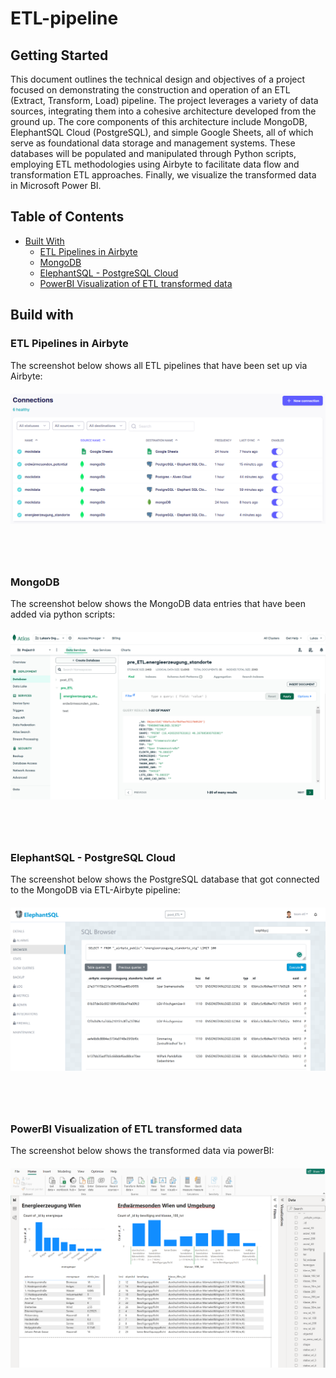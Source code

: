 # ETL-pipeline

## Getting Started
This document outlines the technical design and objectives of a project focused on demonstrating the construction and operation of an ETL (Extract, Transform, Load) pipeline. The project leverages a variety of data sources, integrating them into a cohesive architecture developed from the ground up. The core components of this architecture include MongoDB, ElephantSQL Cloud (PostgreSQL), and simple Google Sheets, all of which serve as foundational data storage and management systems. These databases will be populated and manipulated through Python scripts, employing ETL methodologies using Airbyte to facilitate data flow and transformation ETL approaches. Finally, we visualize the transformed data in Microsoft Power BI.

## Table of Contents
- [Built With](#built-with)
  - [ETL Pipelines in Airbyte](#etl-pipelines-in-airbyte)
  - [MongoDB](#mongo-db)
  - [ElephantSQL - PostgreSQL Cloud](#elephant-sql)
  - [PowerBI Visualization of ETL transformed data](#power-bi)

## Build with

### ETL Pipelines in Airbyte

The screenshot below shows all ETL pipelines that have been set up via Airbyte: 

<div style="margin-top:20px; margin-bottom:80px;">
    <img src="resources/ETL-Airbyte.png" alt="Example Image">
</div>

### MongoDB
The screenshot below shows the MongoDB data entries that have been added via python scripts:

<div style="margin-top:20px; margin-bottom:80px;">
    <img src="resources/mongodb.png" alt="Example Image">
</div>

### ElephantSQL - PostgreSQL Cloud
The screenshot below shows the PostgreSQL database that got connected to the MongoDB via ETL-Airbyte pipeline:

<div style="margin-top:20px; margin-bottom:80px;">
    <img src="resources/postgreSQL Cloud.png" alt="Example Image">
</div>

### PowerBI Visualization of ETL transformed data
The screenshot below shows the transformed data via powerBI:

<div style="margin-top:20px; margin-bottom:80px;">
    <img src="resources/powerBI-visualization.png" alt="Example Image">
</div>



